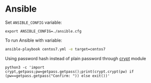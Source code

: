# Ansible
Set `ANSIBLE_CONFIG` variable:
```shell
export ANSIBLE_CONFIG=./ansible.cfg
```

To run Ansible with variable:
```bash
ansible-playbook centos7.yml -e target=centos7
```

Using password hash instead of plain password through [crypt](https://docs.python.org/3.4/library/crypt.html) module
```shell script
python3 -c 'import crypt,getpass;pw=getpass.getpass();print(crypt.crypt(pw) if (pw==getpass.getpass("Confirm: ")) else exit())'
```
